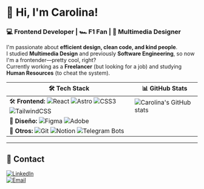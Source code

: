 # 👋 Hi, I'm Carolina!  
### 💻 Frontend Developer | 🏎 F1 Fan | 🎨 Multimedia Designer  

I'm passionate about **efficient design, clean code, and kind people**.  
I studied **Multimedia Design** and previously **Software Engineering**, so now I'm a frontender—pretty cool, right?  
Currently working as a **Freelancer** (but looking for a job) and studying **Human Resources** (to cheat the system).  


| 🛠️ **Tech Stack** | 📊 **GitHub Stats** |
|-------------------|---------------------|
| 🛠️ **Frontend:**  ![React](https://img.shields.io/badge/React-20232A?style=for-the-badge&logo=react&logoColor=61DAFB) ![Astro](https://img.shields.io/badge/Astro-FF5D01?style=for-the-badge&logo=astro&logoColor=white) ![CSS3](https://img.shields.io/badge/CSS3-1572B6?style=for-the-badge&logo=css3&logoColor=white) ![TailwindCSS](https://img.shields.io/badge/TailwindCSS-38B2AC?style=for-the-badge&logo=tailwind-css&logoColor=white) | ![Carolina's GitHub stats](https://github-readme-stats.vercel.app/api?username=CarooSilvestri&show_icons=true&theme=dracula) |
| 🎨 **Diseño:** ![Figma](https://img.shields.io/badge/Figma-F24E1E?style=for-the-badge&logo=figma&logoColor=white) ![Adobe](https://img.shields.io/badge/Adobe%20Suite-FF0000?style=for-the-badge&logo=adobe&logoColor=white) | |
| 📌 **Otros:** ![Git](https://img.shields.io/badge/Git-F05032?style=for-the-badge&logo=git&logoColor=white) ![Notion](https://img.shields.io/badge/Notion-000000?style=for-the-badge&logo=notion&logoColor=white) ![Telegram Bots](https://img.shields.io/badge/Telegram%20Bots-26A5E4?style=for-the-badge&logo=telegram&logoColor=white) | |



---

## 📩 Contact  
[![LinkedIn](https://img.shields.io/badge/LinkedIn-0A66C2?style=for-the-badge&logo=linkedin&logoColor=white)](https://linkedin.com/in/TU-USUARIO)  
[![Email](https://img.shields.io/badge/Email-D14836?style=for-the-badge&logo=gmail&logoColor=white)](mailto:tuemail@gmail.com)  

